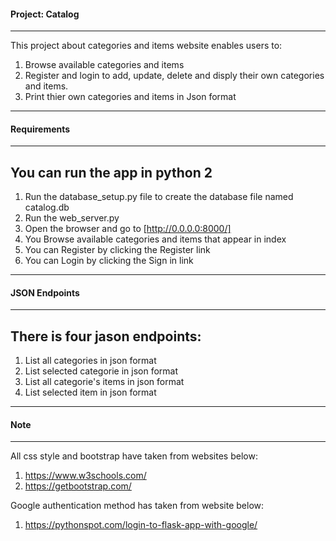 #### Project: Catalog
-----------------------------------------------------------------
This project about categories and items website enables users to:
1. Browse available categories and items
2. Register and login to add, update, delete and disply their own
categories and items.
3. Print thier own categories and items in Json format
-----------------------------------------------------------------
#### Requirements
-----------------------------------------------------------------
You can run the app in python 2
-----------------------------------------------------------------
1. Run the database_setup.py file to create the database file 
named catalog.db
2. Run the web_server.py
3. Open the browser and go to [http://0.0.0.0:8000/]
4. You Browse available categories and items that appear in index
5. You can Register by clicking the Register link
6. You can Login by clicking the Sign in link
-----------------------------------------------------------------
#### JSON Endpoints
-----------------------------------------------------------------
There is four jason endpoints:
-----------------------------------------------------------------
1. List all categories in json format
2. List selected categorie in json format
3. List all categorie's items in json format
4. List selected item in json format
-----------------------------------------------------------------
#### Note
-----------------------------------------------------------------
All css style and bootstrap have taken from websites below:
1. https://www.w3schools.com/
2. https://getbootstrap.com/

Google authentication method has taken from website below:
1. https://pythonspot.com/login-to-flask-app-with-google/ 
